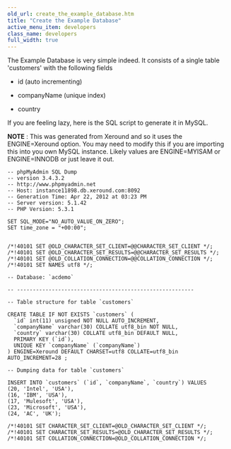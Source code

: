 ```yaml
---
old_url: create_the_example_database.htm
title: "Create the Example Database"
active_menu_item: developers
class_name: developers
full_width: true
---
```



The Example Database is very simple indeed. It consists of a single table 'customers' with the following fields

 - id (auto incrementing)

 - companyName (unique index)

 - country

If you are feeling lazy, here is the SQL script to generate it in MySQL.

**NOTE** : This was generated from Xeround and so it uses the ENGINE=Xeround option. You may need to modify this if you are importing this into you own MySQL instance. Likely values are ENGINE=MYISAM or ENGINE=INNODB or just leave it out.

    -- phpMyAdmin SQL Dump
    -- version 3.4.3.2
    -- http://www.phpmyadmin.net
    -- Host: instance11898.db.xeround.com:8092
    -- Generation Time: Apr 22, 2012 at 03:23 PM
    -- Server version: 5.1.42
    -- PHP Version: 5.3.1
     
    SET SQL_MODE="NO_AUTO_VALUE_ON_ZERO";
    SET time_zone = "+00:00";
     
     
    /*!40101 SET @OLD_CHARACTER_SET_CLIENT=@@CHARACTER_SET_CLIENT */;
    /*!40101 SET @OLD_CHARACTER_SET_RESULTS=@@CHARACTER_SET_RESULTS */;
    /*!40101 SET @OLD_COLLATION_CONNECTION=@@COLLATION_CONNECTION */;
    /*!40101 SET NAMES utf8 */;
     
    -- Database: `acdemo`
     
    -- --------------------------------------------------------
     
    -- Table structure for table `customers`
     
    CREATE TABLE IF NOT EXISTS `customers` (
      `id` int(11) unsigned NOT NULL AUTO_INCREMENT,
      `companyName` varchar(30) COLLATE utf8_bin NOT NULL,
      `country` varchar(30) COLLATE utf8_bin DEFAULT NULL,
      PRIMARY KEY (`id`),
      UNIQUE KEY `companyName` (`companyName`)
    ) ENGINE=Xeround DEFAULT CHARSET=utf8 COLLATE=utf8_bin AUTO_INCREMENT=28 ;
     
    -- Dumping data for table `customers`
     
    INSERT INTO `customers` (`id`, `companyName`, `country`) VALUES
    (20, 'Intel', 'USA'),
    (16, 'IBM', 'USA'),
    (17, 'Mulesoft', 'USA'),
    (23, 'Microsoft', 'USA'),
    (24, 'AC', 'UK');
     
    /*!40101 SET CHARACTER_SET_CLIENT=@OLD_CHARACTER_SET_CLIENT */;
    /*!40101 SET CHARACTER_SET_RESULTS=@OLD_CHARACTER_SET_RESULTS */;
    /*!40101 SET COLLATION_CONNECTION=@OLD_COLLATION_CONNECTION */;
   

